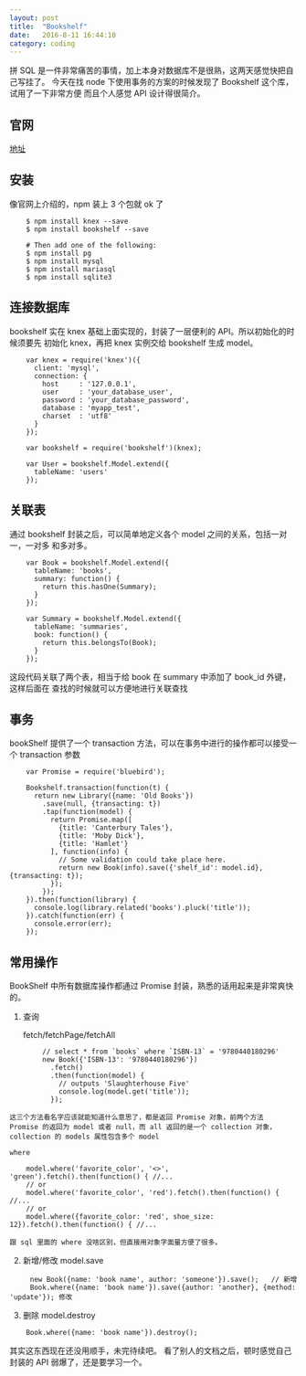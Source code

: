 ```yaml
---
layout: post
title:  "Bookshelf"
date:   2016-8-11 16:44:10
category: coding
---
```


拼 SQL 是一件非常痛苦的事情，加上本身对数据库不是很熟，这两天感觉快把自己写挂了。
今天在找 node 下使用事务的方案的时候发现了 Bookshelf 这个库，试用了一下非常方便
而且个人感觉 API 设计得很简介。

## 官网
[地址](http://bookshelfjs.org/)

## 安装

像官网上介绍的，npm 装上 3 个包就 ok 了

````
    $ npm install knex --save
    $ npm install bookshelf --save

    # Then add one of the following:
    $ npm install pg
    $ npm install mysql
    $ npm install mariasql
    $ npm install sqlite3
````

## 连接数据库
bookshelf 实在 knex 基础上面实现的，封装了一层便利的 API。所以初始化的时候须要先
初始化 knex，再把 knex 实例交给 bookshelf 生成 model。

````
    var knex = require('knex')({
      client: 'mysql',
      connection: {
        host     : '127.0.0.1',
        user     : 'your_database_user',
        password : 'your_database_password',
        database : 'myapp_test',
        charset  : 'utf8'
      }
    });

    var bookshelf = require('bookshelf')(knex);

    var User = bookshelf.Model.extend({
      tableName: 'users'
    });
````

## 关联表
通过 bookshelf 封装之后，可以简单地定义各个 model 之间的关系，包括一对一，一对多
和多对多。

````
    var Book = bookshelf.Model.extend({
      tableName: 'books',
      summary: function() {
        return this.hasOne(Summary);
      }
    });

    var Summary = bookshelf.Model.extend({
      tableName: 'summaries',
      book: function() {
        return this.belongsTo(Book);
      }
    });
````

这段代码关联了两个表，相当于给 book 在 summary 中添加了 book_id 外键，这样后面在
查找的时候就可以方便地进行关联查找

## 事务
bookShelf 提供了一个 transaction 方法，可以在事务中进行的操作都可以接受一个 transaction
参数

````
    var Promise = require('bluebird');

    Bookshelf.transaction(function(t) {
      return new Library({name: 'Old Books'})
        .save(null, {transacting: t})
        .tap(function(model) {
          return Promise.map([
            {title: 'Canterbury Tales'},
            {title: 'Moby Dick'},
            {title: 'Hamlet'}
          ], function(info) {
            // Some validation could take place here.
            return new Book(info).save({'shelf_id': model.id}, {transacting: t});
          });
        });
    }).then(function(library) {
      console.log(library.related('books').pluck('title'));
    }).catch(function(err) {
      console.error(err);
    });
````

## 常用操作
BookShelf 中所有数据库操作都通过 Promise 封装，熟悉的话用起来是非常爽快的。

1. 查询

    fetch/fetchPage/fetchAll

````
        // select * from `books` where `ISBN-13` = '9780440180296'
        new Book({'ISBN-13': '9780440180296'})
          .fetch()
          .then(function(model) {
            // outputs 'Slaughterhouse Five'
            console.log(model.get('title'));
          });
````

    这三个方法看名字应该就能知道什么意思了，都是返回 Promise 对象，前两个方法
    Promise 的返回为 model 或者 null，而 all 返回的是一个 collection 对象，
    collection 的 models 属性包含多个 model

    where

````
    model.where('favorite_color', '<>', 'green').fetch().then(function() { //...
    // or
    model.where('favorite_color', 'red').fetch().then(function() { //...
    // or
    model.where({favorite_color: 'red', shoe_size: 12}).fetch().then(function() { //...
````

    跟 sql 里面的 where 没啥区别，但直接用对象字面量方便了很多。

2. 新增/修改
    model.save

````
     new Book({name: 'book name', author: 'someone'}).save();   // 新增
     Book.where({name: 'book name'}).save({author: 'another}, {method: 'update'}); 修改
````

3. 删除
    model.destroy

````
    Book.where({name: 'book name'}).destroy();
````


其实这东西现在还没用顺手，未完待续吧。
看了别人的文档之后，顿时感觉自己封装的 API 弱爆了，还是要学习一个。

